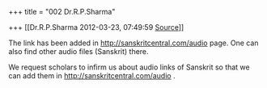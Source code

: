 +++
title = "002 Dr.R.P.Sharma"

+++
[[Dr.R.P.Sharma	2012-03-23, 07:49:59 [Source](https://groups.google.com/g/bvparishat/c/2Qcjl6QjMnU)]]



 The link has been added in <http://sanskritcentral.com/audio> page. One can also find other audio files (Sanskrit) there.  
  
We request scholars to infirm us about audio links of Sanskrit so that we can add them in <http://sanskritcentral.com/audio> .  

